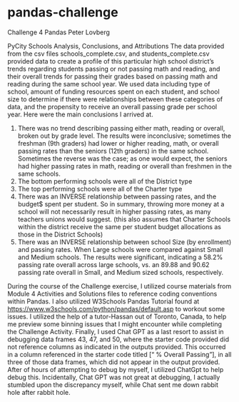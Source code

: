 # pandas-challenge
Challenge 4 Pandas
Peter Lovberg

PyCity Schools Analysis, Conclusions, and Attributions
The data provided from the csv files schools_complete.csv, and students_complete.csv provided data to create a profile of this particular high school district’s trends regarding students passing or not passing math and reading, and their overall trends for passing their grades based on passing math and reading during the same school year.  We used data including type of school, amount of funding resources spent on each student, and school size to determine if there were relationships between these categories of data, and the propensity to receive an overall passing grade per school year.   Here were the main conclusions I arrived at.
1)	There was no trend describing passing either math, reading or overall, broken out by grade level. The results were inconclusive; sometimes the freshman (9th graders) had lower or higher reading, math, or overall passing rates than the seniors (12th graders) in the same school.   Sometimes the reverse was the case; as one would expect, the seniors had higher passing rates in math, reading or overall than freshmen in the same schools.
2)	The bottom performing schools were all of the District type
3)	The top performing schools were all of the Charter type
4)	There was an INVERSE relationship between passing rates, and the budget$ spent per student.  So in summary, throwing more money at a school will not necessarily result in higher passing rates, as many teachers unions would suggest. (this also assumes that Charter Schools within the district receive the same per student budget allocations as those in the District Schools)
5)	There was an INVERSE relationship between school Size (by enrollment) and passing rates. When Large schools were compared against Small and Medium schools.  The results were significant, indicating a 58.2% passing rate overall across large schools, vs. an 89.88 and 90.62 passing rate overall in Small, and Medium sized schools, respectively.  

During the course of the Challenge exercise, I utilized course materials from Module 4 Activities and Solutions files to reference coding conventions within Pandas.  I also utilized W3Schools Pandas Tutorial found at https://www.w3schools.com/python/pandas/default.asp to workout some issues.
I utilized the help of a tutor-Hassan out of Toronto, Canada, to help me preview some binning issues that I might encounter while completing the Challenge Activity. 
Finally, I used Chat GPT as a last resort to assist in debugging data frames 43, 47, and 50, where the starter code provided did not reference columns as indicated in the outputs provided. This occurred in a column referenced in the starter code titled [“ % Overall Passing”], in all three of those data frames, which did not appear in the output provided.  After of hours of attempting to debug by myself, I utilized ChatGpt to help debug this.  Incidentally, Chat GPT was not great at debugging, I actually stumbled upon the discrepancy myself, while Chat sent me down rabbit hole after rabbit hole.  
